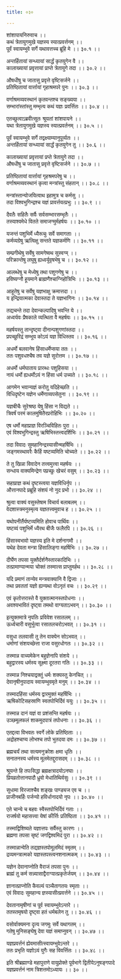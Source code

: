 ```yaml
---
title: ०३०

---
```

शांशापायनिरुवाच ।।  
कथं त्रेतायुगमुखे यज्ञस्य स्यात्प्रवर्त्तनम् ।।  
पूर्वं स्वायम्भुवे सर्गे यथावत्तच्च ब्रूहि मे ।। ३०.१ ।।  
  
अन्तर्हितायां सन्ध्यायां सार्द्धं कृतयुगेन वै ।।  
कालाख्यायां प्रवृत्तायां प्राप्ते त्रेतायुगे तदा ।। ३०.२ ।।  
  
औषधीषु च जातासु प्रवृत्ते वृष्टिसर्जने ।।  
प्रतिष्ठितायां वार्त्तायां गृहाश्रमपरे पुनः ।। ३०.३ ।।  
  
वर्णाश्रमव्यवस्थानं कृतवन्तश्च सङ्ख्यया ।।  
सम्भारांस्तांस्तु मम्भृत्य कथं यज्ञः प्रवर्त्तितः ।। ३०.४ ।।  
  
एतच्छुत्वाऽब्रवीत्सूतः श्रूयतां शांशपायने ।।  
यथा त्रेतायुगमुखे यज्ञस्य स्यात्प्रवर्तनम् ।। ३०.५ ।।  
  
पूर्वं स्वायम्भुवे सर्गे तद्वक्ष्याम्यानुपूर्व्यतः ।।  
अन्तर्हितायां सन्ध्यायां सार्द्धं कृतयुगेन तु ।। ३०.६ ।।  
  
कालाख्यायां प्रवृत्तायां प्रप्ते त्रेतायुगे तदा ।।  
औषधीषु च जातासु प्रवृत्ते वृष्टिसर्जने ।। ३०.७ ।।  
  
प्रतिष्ठितायां वार्त्तायां गृहश्रमपरेषु च ।।  
वर्णाश्रमव्यवस्थानं कृत्वा मन्त्रांस्तु संहतान् ।। ३०.८ ।।  
  
मन्त्रांस्तान्योजयित्वाथ इहामुत्र च कर्मसु ।।  
तदा विश्वभुगिन्द्रश्च यज्ञं प्रावर्त्तयत्प्रभुः ।। ३०.९ ।।  
  
दैवतैः सहितैः सर्वैः सर्वसम्भारसम्भृतैः ।।  
तस्याश्वमेधे वितते समाजग्मुर्महर्षयः ।। ३०.१० ।।  
  
यजन्तं पशुभिर्मे ध्यैरूचुः सर्वे समागताः ।।  
कर्मव्यग्रेषु ऋत्विक्षु सन्तते यज्ञकर्मणि ।। ३०.११ ।।  
  
सम्प्रगीथेषु सर्वेषु सामगेष्वथ सुस्वग्म् ।।  
परिक्रान्तेषु लघुषु ह्यध्वर्युवृषभेषु च ।। ३०.१२ ।।  
  
आलब्धेषु च मेध्येषु तथा पशुगणेषु च ।।  
हविष्यग्नौ हूयमाने ब्राह्मणैश्चाग्निहोत्रिभिः ।। ३०.१३ ।।  
  
आहूतेषु च सर्वेषु यज्ञभाक्षु क्रमात्तदा ।।  
य इन्द्रियात्मका देवास्तदा ते यज्ञभागिनः ।। ३०.१४ ।।  
  
तद्यचन्ते तदा देवान्कल्पादिषु भवन्ति ये ।।  
अध्वर्यवः प्रैषकाले व्यत्थिता वै महर्षयः ।। ३०.१५ ।।  
  
महर्षयस्तु तान्दृष्ट्वा दीनान्पशुगणांस्तदा ।।  
प्रपच्छुरिद्रं सम्भूय कोऽयं यज्ञ विधिस्तव ।। ३०.१६ ।।  
  
अधर्मो बलवानेष हिंसाधर्मेप्सया ततः ।।  
ततः पशुवधश्चैष तव यज्ञे सुरोत्तम ।। ३०.१७ ।।  
  
अधर्मो धर्मघाताय प्रारब्धः पशुहिसया ।।  
नायं धर्मो ह्यधर्मोऽयं न हिंसा धर्म उच्यते ।। ३०.१८ ।।  
  
आगमेन भवान्यज्ञं करोतु यदिहेच्छति ।।  
विधिदृष्टेन यज्ञेन धर्मेणाव्यपसेतुना ।। ३०.१९ ।।  
  
यज्ञबीचैः सुरेश्रष्ठ येषु हिंसा न विद्यते ।।  
त्रिवर्षं परमं कालमुषितैरप्ररोहिभिः ।। ३०.२० ।।  
  
एष धर्मो महाप्राज्ञ विरञ्चिविहितः पुरा ।।  
एवं विश्वभुगिन्द्रस्तु ऋषिभिस्तत्त्वदर्शिभिः ।। ३०.२१ ।।  
  
तदा विवादः सुमहानिन्द्रस्यासीन्महर्षिभिः ।।  
जङ्गमस्थावरैः कैर्हि यष्टव्यमिति चोच्यते ।। ३०.२२ ।।  
  
ते तु खिन्ना विवादेन तत्त्वमुत्त्वा महर्षयः ।।  
सन्धाय वाक्यमिन्द्रेण पप्रच्छुः खेचरं वसुम् ।। ३०.२३ ।।  
  
सहाप्राज्ञ कथं दृष्टस्त्वया यज्ञविधिर्नृप ।।  
औत्तानपादे प्रब्रूहि संशयं नो नुद प्रभो ।। ३०.२४ ।।  
  
श्रुत्वा वाक्यं वसुस्तेषाम विचार्य बलाबलम् ।।  
वेदशास्त्रमनुस्मृत्य यज्ञतत्त्वमुवाच ह ।। ३०.२५ ।।  
  
यथोपनीर्तैर्यष्टव्यमिति होवाच पार्थिवः ।।  
यष्टव्यं पशुभिर्मे ध्यैरथ बीजैः फलैरपि ।। ३०.२६ ।।  
  
हिंसास्वभावो यज्ञस्य इति मे दर्शनागमौ ।।  
यथेह देवता मन्त्रा हिंसालिङ्गा महर्षिभिः ।। ३०.२७ ।।  
  
दीर्घेण तपसा युक्तैर्दर्शनैस्तारकादिभिः ।।  
तत्प्रामाण्यान्मया चोक्तं तस्मात्स प्राप्तुमर्हथ ।। ३०.२८ ।।  
  
यदि प्रमाणं तान्येव मन्त्रवाक्यानि वै द्विजाः ।।  
तथा प्रवततां यज्ञो ह्यन्यथा वोऽनृतं वचः ।। ३०.२९ ।।  
  
एवं कृतोत्तरास्ते वै युक्तात्मानस्तपोधनाः ।।  
अवश्यभावितं दृष्ट्वा तमथो वाग्यताऽभवन् ।। ३०.३० ।।  
  
इत्युक्तमात्रे नृपतिः प्रविवेश रसातलम् ।।  
ऊर्ध्वचारी वसुर्भूत्वा रसातलचरोऽभवत् ।। ३०.३१ ।।  
  
वसुधा तलवासी तु तेन वाक्येन सोऽभवत् ।।  
धर्माणां संशयच्छेत्ता राजा वसुरधोगतः ।। ३०.३२ ।।  
  
तस्मान्न वाच्यमेकेन बहुज्ञेनापि संशये ।।  
बहुद्वारस्य धर्मस्य सूक्ष्मा दूरतरा गतिः ।। ३०.३३ ।।  
  
तस्मान्न निश्चयाद्वक्तुं धर्मः शक्यस्तु केनचित् ।।  
देवानृषीनुपादाय स्वायम्भुवमृते मनुम् ।। ३०.३४ ।।  
  
तस्मादहिंसा धर्मस्य द्वारमुक्तं महर्षिभिः ।।  
ऋषिकोटिसहस्राणि स्वतपोभिर्दिवं ययुः ।। ३०.३५ ।।  
  
तस्मान्न दानं यज्ञं वा प्रशंसन्ति महर्षयः ।।  
उञ्छमूलफलं शाकमुदपात्रं तपोधनाः ।। ३०.३६ ।।  
  
एतद्दत्वा विभवतः स्वर्गे लोके प्रतिष्ठिताः ।।  
अद्रोहश्चाप्य लोभश्च तपो भुतदया दमः ।। ३०.३७ ।।  
  
ब्रह्मचर्यं तथा सत्यमनुक्रोशः क्षमा धृतिः ।।  
सनातनस्य धर्मस्य मूलमेतद्दुरासदम् ।। ३०.३८ ।।  
  
श्रूयन्ते हि तपःसिद्धा ब्रह्मक्षत्रादयोऽनघाः ।।  
प्रियव्रतोत्तानपादौ ध्रुवो मेधातिथिर्वसुः ।। ३०.३९ ।।  
  
सुधामा विरजाश्चैव शङ्खः पाण्ड्यज एव च ।।  
प्राजीनबर्हिः पर्जन्यो हविर्धानादयो नृपः ।। ३०.४० ।।  
  
एते चान्ये च बहवः स्वैस्तपोभिर्दिवं गताः ।।  
राजर्षयो महासत्त्वा येषां कीर्त्तिः प्रतिष्ठिता ।। ३०.४१ ।।  
  
तस्माद्विशिष्यते यज्ञात्तपः सर्वैस्तु कारणः ।।  
ब्रह्मणा तपसा सृष्टं जगद्विश्वमिदं पुरा ।। ३०.४२ ।।  
  
तस्मान्नान्वेति तद्यज्ञस्तपोमूलमिदं स्मृतम् ।।  
द्रव्यमन्त्रात्मको यज्ञस्तपस्त्वनशनात्मकम् ।। ३०.४३ ।।  
  
यज्ञेन देवानाप्नोति वैराजं तपसा पुनः ।।  
ब्राह्मं तु कर्म सन्न्यासाद्वैराग्यात्प्रकृतेर्जयम् ।। ३०.४४ ।।  
  
ज्ञानात्प्राप्नोति कैवल्यं पञ्चैतागतयः स्मृताः ।।  
एवं विवादः सुमहान्य ज्ञस्यासीत्प्रवर्त्तने ।। ३०.४५ ।।  
  
देवतानामृषीणां च पूर्व स्वायम्भुवेऽन्तरे ।।  
ततस्तमृषयो दृष्ट्वा हतं धर्मबलेन तु ।। ३०.४६ ।।  
  
वसोर्वाक्यमना दृत्य जगमुः सर्वे यथागतम् ।।  
गतेषु मुनिसङ्घेषु देवा यज्ञं समाप्नुवन् ।। ३०.४७ ।।  
  
यज्ञप्रवर्त्तनं ह्येवमासीत्स्वायम्भुवेऽन्तरे ।।  
ततः प्रभृति यज्ञोऽयं युगैः सह विवर्त्तितः ।। ३०.४८ ।।  
  
इति श्रीब्रह्माण्डे महापुराणे वायुप्रोक्ते पूर्वभागे द्वितीयेऽनुषङ्गपादे  
यज्ञप्रवर्त्तनं नाम त्रिशत्तमोऽध्यायः ।। ३० ।।